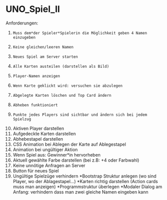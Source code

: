 # UNO_Spiel_II
Anforderungen:
1)     Muss dem*der Spieler*Spielerin die Möglichkeit geben 4 Namen einzugeben
2)     Keine gleichen/leeren Namen
3)     Neues Spiel am Server starten
4)     Alle Karten austeilen (darstellen als Bild)
5)     Player-Namen anzeigen
6)     Wenn Karte geklickt wird: versuchen sie abzulegen
7)     Abgelegte Karten löschen und Top Card ändern
8)     Abheben funktioniert
9)     Punkte jedes Players sind sichtbar und ändern sich bei jedem Spielzug
10)  Aktiven Player darstellen
11)  Aufgedeckte Karten darstellen
12)  Abhebestapel darstellen
13)  CSS Animation bei Ablegen der Karte auf Ablegestapel
14)  Animation bei ungültiger Aktion
15)  Wenn Spiel aus: Gewinner*in hervorheben
16)  Aktuell gewählte Farbe darstellen (bei z.B: +4 oder Farbwahl)
17)  Keine unnötige Anfragen an Server
18)  Button für neues Spiel
19)  Ungültige Spielzüge verhindern
*Bootstrap Struktur anlegen (wo sind Player, wo der Ablagestapel…)
*Karten richtig darstellen (Action cards muss man anzeigen)
*Programmstruktur überlegen
*Modaler Dialog am Anfang: verhindern dass man zwei gleiche Namen eingeben kann

